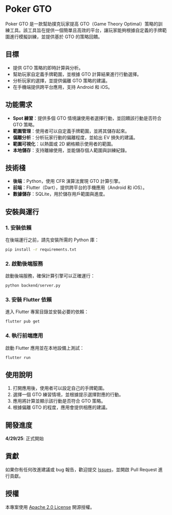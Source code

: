 # Poker GTO

Poker GTO 是一款幫助撲克玩家提高 GTO（Game Theory Optimal）策略的訓練工具。該工具旨在提供一個簡單且高效的平台，讓玩家能夠根據自定義的手牌範圍進行模擬訓練，並提供基於 GTO 的策略回饋。

## 目標
- 提供 GTO 策略的即時計算與分析。
- 幫助玩家自定義手牌範圍，並根據 GTO 計算結果進行行動選擇。
- 分析玩家的選擇，並提供偏離 GTO 策略的建議。
- 在手機端提供跨平台應用，支持 Android 和 iOS。

## 功能需求
- **Spot 練習**：提供多個 GTO 情境讓使用者選擇行動，並回饋該行動是否符合 GTO 策略。
- **範圍管理**：使用者可以自定義手牌範圍，並將其儲存起來。
- **偏離分析**：分析玩家行動的偏離程度，並給出 EV 損失的建議。
- **範圍可視化**：以熱圖或 2D 網格顯示使用者的範圍。
- **本地儲存**：支持離線使用，並能儲存個人範圍與訓練紀錄。

## 技術棧
- **後端**：Python，使用 CFR 演算法實現 GTO 計算引擎。
- **前端**：Flutter（Dart），提供跨平台的手機應用（Android 和 iOS）。
- **數據儲存**：SQLite，用於儲存用戶範圍與進度。

## 安裝與運行

### 1. 安裝依賴
在後端運行之前，請先安裝所需的 Python 庫：

```bash
pip install -r requirements.txt
```

### 2. 啟動後端服務
啟動後端服務，確保計算引擎可以正確運行：

```bash
python backend/server.py
```

### 3. 安裝 Flutter 依賴
進入 Flutter 專案目錄並安裝必要的依賴：

```bash
flutter pub get
```

### 4. 執行前端應用
啟動 Flutter 應用並在本地設備上測試：

```bash
flutter run
```

## 使用說明
1. 打開應用後，使用者可以設定自己的手牌範圍。
2. 選擇一個 GTO 練習情境，並根據提示選擇對應的行動。
3. 應用將計算並顯示該行動是否符合 GTO 策略。
4. 根據偏離 GTO 的程度，應用會提供相應的建議。

## 開發進度
**4/29/25**: 正式開始

## 貢獻
如果你有任何改進建議或 bug 報告，歡迎提交 [Issues](https://github.com/yourusername/poker-gto-wizard/issues)，並開啟 Pull Request 進行貢獻。

## 授權

本專案使用 [Apache 2.0 License](LICENSE) 開源授權。

```

